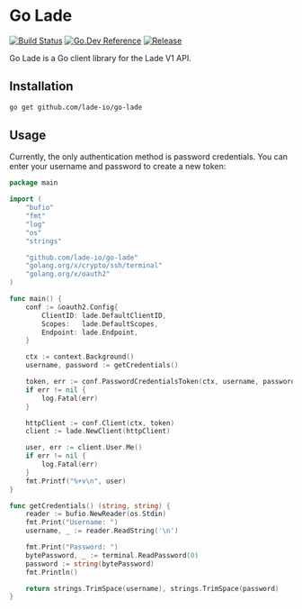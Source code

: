 # Go Lade

[![Build Status](https://img.shields.io/github/workflow/status/lade-io/go-lade/Release.svg)](https://github.com/lade-io/go-lade/actions/workflows/release.yml)
[![Go.Dev Reference](https://img.shields.io/badge/go.dev-reference-blue.svg)](https://pkg.go.dev/github.com/lade-io/go-lade)
[![Release](https://img.shields.io/github/v/release/lade-io/go-lade.svg)](https://github.com/lade-io/go-lade/releases/latest)

Go Lade is a Go client library for the Lade V1 API.

## Installation

```sh
go get github.com/lade-io/go-lade
```

## Usage

Currently, the only authentication method is password credentials.
You can enter your username and password to create a new token:

```go
package main

import (
	"bufio"
	"fmt"
	"log"
	"os"
	"strings"

	"github.com/lade-io/go-lade"
	"golang.org/x/crypto/ssh/terminal"
	"golang.org/x/oauth2"
)

func main() {
	conf := &oauth2.Config{
		ClientID: lade.DefaultClientID,
		Scopes:   lade.DefaultScopes,
		Endpoint: lade.Endpoint,
	}

	ctx := context.Background()
	username, password := getCredentials()

	token, err := conf.PasswordCredentialsToken(ctx, username, password)
	if err != nil {
		log.Fatal(err)
	}

	httpClient := conf.Client(ctx, token)
	client := lade.NewClient(httpClient)

	user, err := client.User.Me()
	if err != nil {
		log.Fatal(err)
	}
	fmt.Printf("%+v\n", user)
}

func getCredentials() (string, string) {
	reader := bufio.NewReader(os.Stdin)
	fmt.Print("Username: ")
	username, _ := reader.ReadString('\n')

	fmt.Print("Password: ")
	bytePassword, _ := terminal.ReadPassword(0)
	password := string(bytePassword)
	fmt.Println()

	return strings.TrimSpace(username), strings.TrimSpace(password)
}
```
